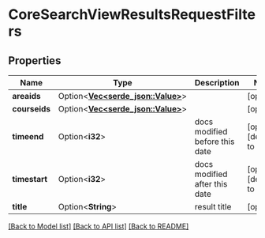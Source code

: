 # CoreSearchViewResultsRequestFilters

## Properties

Name | Type | Description | Notes
------------ | ------------- | ------------- | -------------
**areaids** | Option<[**Vec<serde_json::Value>**](serde_json::Value.md)> |  | [optional]
**courseids** | Option<[**Vec<serde_json::Value>**](serde_json::Value.md)> |  | [optional]
**timeend** | Option<**i32**> | docs modified before this date | [optional][default to 0]
**timestart** | Option<**i32**> | docs modified after this date | [optional][default to 0]
**title** | Option<**String**> | result title | [optional]

[[Back to Model list]](../README.md#documentation-for-models) [[Back to API list]](../README.md#documentation-for-api-endpoints) [[Back to README]](../README.md)


